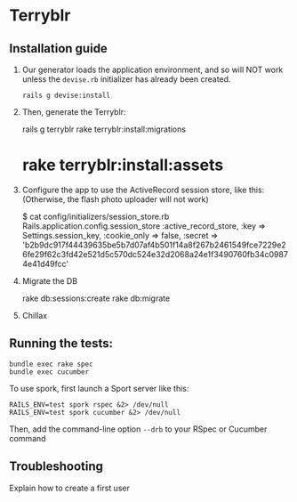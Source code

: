 # Terryblr

## Installation guide ##

1) Our generator loads the application environment, and so will NOT work unless the `devise.rb` 
initializer has already been created.

    `rails g devise:install`

2) Then, generate the Terryblr:

    rails g terryblr
    rake terryblr:install:migrations
    # rake terryblr:install:assets
    
3) Configure the app to use the ActiveRecord session store, like this:
(Otherwise, the flash photo uploader will not work)

    $ cat config/initializers/session_store.rb
    Rails.application.config.session_store :active_record_store,
      :key => Settings.session_key,
      :cookie_only => false,
      :secret => 'b2b9dc917f44439635be5b7d07af4b501f14a8f267b2461549fce7229e26fe29f62c3fd42e521d5c570dc524e32d2068a24e1f3490760fb34c09874e41d49fcc'

4) Migrate the DB

    rake db:sessions:create
    rake db:migrate

5) Chillax


## Running the tests: ##

    bundle exec rake spec
    bundle exec cucumber

To use spork, first launch a Sport server like this:

    RAILS_ENV=test spork rspec &2> /dev/null
    RAILS_ENV=test spork cucumber &2> /dev/null

Then, add the command-line option `--drb` to your RSpec or Cucumber command

## Troubleshooting ##

Explain how to create a first user
